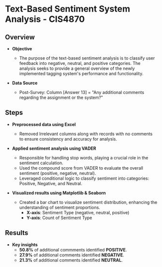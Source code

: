 # Text-Based Sentiment System Analysis - CIS4870
## Overview
- **Objective**
  - The purpose of the text-based sentiment analysis is to classify user feedback into negative, neutral, and positive categories. The analysis seeks to provide a general overview of the newly implemented tagging system's performance and functionality.
  
- **Data Source**
  - Post-Survey: Column [Answer 13] = "Any additional comments regarding the assignment or the system?"

## Steps
- **Preprocessed data using Excel**
  - Removed Irrelevant columns along with records with no comments to ensure consistency and accuracy for analysis.
    
- **Applied sentiment analysis using VADER**
  - Responsible for handling stop words, playing a crucial role in the sentiment calculation.
  - Used the compound score from VADER to evaluate the overall sentiment (positive, negative, neutral).
  - Leveraged conditional logic to classify sentiment into categories: Positive, Negative, and Neutral.
  
- **Visualized results using Matplotlib & Seaborn**
  - Created a bar chart to visualize sentiment distribution, enhancing the understanding of sentiment proportions.
    - **X-axis**: Sentiment Type (negative, neutral, positive)
    - **Y-axis**: Count of Sentiment Type

## Results
- **Key insights**
  - **50.8%** of additional commments identified **POSITIVE**.
  - **27.9%** of additional comments identified **NEGATIVE**.
  - **21.3%** of additional comments identified **NEUTRAL**.
